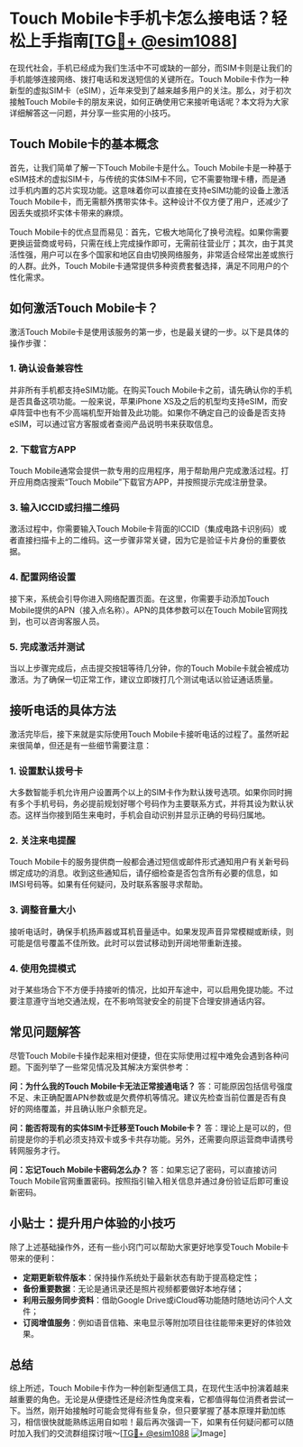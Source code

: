 # Touch Mobile卡手机卡怎么接电话？轻松上手指南[[TG💪+ @esim1088](https://t.me/s/esim1088)]

在现代社会，手机已经成为我们生活中不可或缺的一部分，而SIM卡则是让我们的手机能够连接网络、拨打电话和发送短信的关键所在。Touch Mobile卡作为一种新型的虚拟SIM卡（eSIM），近年来受到了越来越多用户的关注。那么，对于初次接触Touch Mobile卡的朋友来说，如何正确使用它来接听电话呢？本文将为大家详细解答这一问题，并分享一些实用的小技巧。

## Touch Mobile卡的基本概念

首先，让我们简单了解一下Touch Mobile卡是什么。Touch Mobile卡是一种基于eSIM技术的虚拟SIM卡，与传统的实体SIM卡不同，它不需要物理卡槽，而是通过手机内置的芯片实现功能。这意味着你可以直接在支持eSIM功能的设备上激活Touch Mobile卡，而无需额外携带实体卡。这种设计不仅方便了用户，还减少了因丢失或损坏实体卡带来的麻烦。

Touch Mobile卡的优点显而易见：首先，它极大地简化了换号流程。如果你需要更换运营商或号码，只需在线上完成操作即可，无需前往营业厅；其次，由于其灵活性强，用户可以在多个国家和地区自由切换网络服务，非常适合经常出差或旅行的人群。此外，Touch Mobile卡通常提供多种资费套餐选择，满足不同用户的个性化需求。

## 如何激活Touch Mobile卡？

激活Touch Mobile卡是使用该服务的第一步，也是最关键的一步。以下是具体的操作步骤：

### 1. 确认设备兼容性
并非所有手机都支持eSIM功能。在购买Touch Mobile卡之前，请先确认你的手机是否具备这项功能。一般来说，苹果iPhone XS及之后的机型均支持eSIM，而安卓阵营中也有不少高端机型开始普及此功能。如果你不确定自己的设备是否支持eSIM，可以通过官方客服或者查阅产品说明书来获取信息。

### 2. 下载官方APP
Touch Mobile通常会提供一款专用的应用程序，用于帮助用户完成激活过程。打开应用商店搜索“Touch Mobile”下载官方APP，并按照提示完成注册登录。

### 3. 输入ICCID或扫描二维码
激活过程中，你需要输入Touch Mobile卡背面的ICCID（集成电路卡识别码）或者直接扫描卡上的二维码。这一步骤非常关键，因为它是验证卡片身份的重要依据。

### 4. 配置网络设置
接下来，系统会引导你进入网络配置页面。在这里，你需要手动添加Touch Mobile提供的APN（接入点名称）。APN的具体参数可以在Touch Mobile官网找到，也可以咨询客服人员。

### 5. 完成激活并测试
当以上步骤完成后，点击提交按钮等待几分钟，你的Touch Mobile卡就会被成功激活。为了确保一切正常工作，建议立即拨打几个测试电话以验证通话质量。

## 接听电话的具体方法

激活完毕后，接下来就是实际使用Touch Mobile卡接听电话的过程了。虽然听起来很简单，但还是有一些细节需要注意：

### 1. 设置默认拨号卡
大多数智能手机允许用户设置两个以上的SIM卡作为默认拨号选项。如果你同时拥有多个手机号码，务必提前规划好哪个号码作为主要联系方式，并将其设为默认状态。这样当你接到陌生来电时，手机会自动识别并显示正确的号码归属地。

### 2. 关注来电提醒
Touch Mobile卡的服务提供商一般都会通过短信或邮件形式通知用户有关新号码绑定成功的消息。收到这些通知后，请仔细检查是否包含所有必要的信息，如IMSI号码等。如果有任何疑问，及时联系客服寻求帮助。

### 3. 调整音量大小
接听电话时，确保手机扬声器或耳机音量适中。如果发现声音异常模糊或断续，则可能是信号覆盖不佳所致。此时可以尝试移动到开阔地带重新连接。

### 4. 使用免提模式
对于某些场合下不方便手持接听的情况，比如开车途中，可以启用免提功能。不过要注意遵守当地交通法规，在不影响驾驶安全的前提下合理安排通话内容。

## 常见问题解答

尽管Touch Mobile卡操作起来相对便捷，但在实际使用过程中难免会遇到各种问题。下面列举了一些常见情况及其解决方案供参考：

**问：为什么我的Touch Mobile卡无法正常接通电话？**
答：可能原因包括信号强度不足、未正确配置APN参数或是欠费停机等情况。建议先检查当前位置是否有良好的网络覆盖，并且确认账户余额充足。

**问：能否将现有的实体SIM卡迁移至Touch Mobile卡？**
答：理论上是可以的，但前提是你的手机必须支持双卡或多卡共存功能。另外，还需要向原运营商申请携号转网服务才行。

**问：忘记Touch Mobile卡密码怎么办？**
答：如果忘记了密码，可以直接访问Touch Mobile官网重置密码。按照指引输入相关信息并通过身份验证后即可重设新密码。

## 小贴士：提升用户体验的小技巧

除了上述基础操作外，还有一些小窍门可以帮助大家更好地享受Touch Mobile卡带来的便利：

- **定期更新软件版本**：保持操作系统处于最新状态有助于提高稳定性；
- **备份重要数据**：无论是通讯录还是照片视频都要做好本地存储；
- **利用云服务同步资料**：借助Google Drive或iCloud等功能随时随地访问个人文件；
- **订阅增值服务**：例如语音信箱、来电显示等附加项目往往能带来更好的体验效果。

## 总结

综上所述，Touch Mobile卡作为一种创新型通信工具，在现代生活中扮演着越来越重要的角色。无论是从便捷性还是经济性角度来看，它都值得每位消费者尝试一下。当然，刚开始接触时可能会觉得有些复杂，但只要掌握了基本原理并勤加练习，相信很快就能熟练运用自如啦！最后再次强调一下，如果有任何疑问都可以随时加入我们的交流群组探讨哦～[[TG💪+ @esim1088](https://t.me/s/esim1088) ![Image](https://i.postimg.cc/4NQfJmqS/Snipaste-2025-05-13-00-14-12.png)]